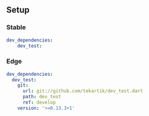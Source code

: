 ## Setup

### Stable
```yaml
dev_dependencies:
    dev_test:
```

### Edge

```yaml
dev_dependencies:
  dev_test:
    git:
      url: git://github.com/tekartik/dev_test.dart
      path: dev_test
      ref: develop
    version: '>=0.13.3+1'
```
